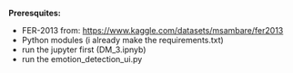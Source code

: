 **Preresquites:**
- FER-2013 from: https://www.kaggle.com/datasets/msambare/fer2013
- Python modules (i already make the requirements.txt)
- run the jupyter first (DM_3.ipnyb)
- run the emotion_detection_ui.py
